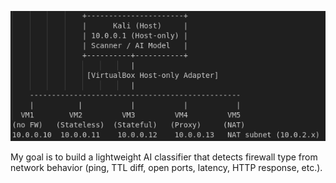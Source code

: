 ![alt text](image.png)


My goal is to build a lightweight AI classifier that detects firewall type from network behavior (ping, TTL diff, open ports, latency, HTTP response, etc.).